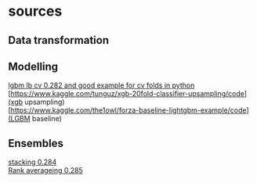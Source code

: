 # sources 


## Data transformation 
[]()

## Modelling 
[lgbm lb cv 0.282 and good example for cv folds in python](https://www.kaggle.com/aharless/lightgbm-cv-lb-282/notebook)
<br>
[https://www.kaggle.com/tunguz/xgb-20fold-classifier-upsampling/code](xgb upsampling)
<br>
[https://www.kaggle.com/the1owl/forza-baseline-lightgbm-example/code](LGBM baseline)

## Ensembles 
[stacking 0.284](https://www.kaggle.com/yekenot/simple-stacker-lb-0-284)
<br>
[Rank averageing 0.285](https://www.kaggle.com/pavetr/stacking-lb-0-285)
